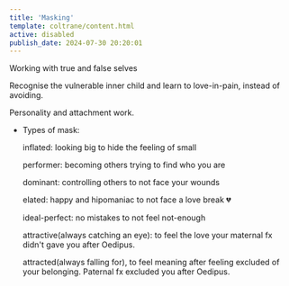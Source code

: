 ```yaml
---
title: 'Masking'
template: coltrane/content.html
active: disabled
publish_date: 2024-07-30 20:20:01
---
```

Working with true and false selves

Recognise the vulnerable inner child and learn to love-in-pain, instead of avoiding.

Personality and attachment work.


- Types of mask:
    
    inflated: looking big to hide the feeling of small
    
    performer: becoming others trying to find who you are 
    
    dominant: controlling others to not face your wounds
    
    elated: happy and hipomaniac to not face a love break 💔
    
    ideal-perfect: no mistakes to not feel not-enough 
    
    attractive(always catching an eye): to feel the  love your maternal fx didn't gave you after Oedipus.
    
    attracted(always falling for), to feel meaning after feeling excluded of your belonging. Paternal fx excluded you after Oedipus.
